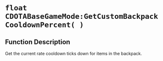 # `float CDOTABaseGameMode:GetCustomBackpackCooldownPercent( )`
## Function Description
Get the current rate cooldown ticks down for items in the backpack.

